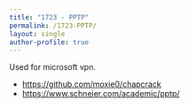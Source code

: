 ```yaml
---
title: "1723 - PPTP"
permalink: /1723-PPTP/
layout: single
author-profile: true
---
```


Used for microsoft vpn.

- https://github.com/moxie0/chapcrack
- https://www.schneier.com/academic/pptp/
